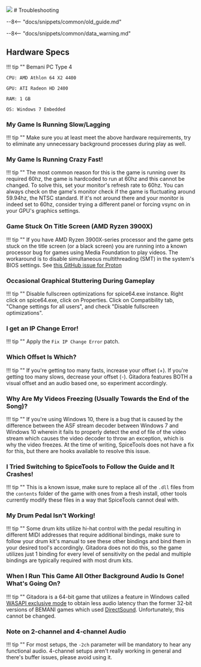 <img class="header-logo" src="/img/bemani/gitadora/matixx/logo.png">
# Troubleshooting

--8<-- "docs/snippets/common/old_guide.md"

--8<-- "docs/snippets/common/data_warning.md"

## Hardware Specs

!!! tip ""
	Bemani PC Type 4

	CPU: AMD Athlon 64 X2 4400

	GPU: ATI Radeon HD 2400

	RAM: 1 GB

	OS: Windows 7 Embedded

### My Game Is Running Slow/Lagging

!!! tip ""
	Make sure you at least meet the above hardware requirements, try to eliminate any unnecessary background processes during play as well.

### My Game Is Running Crazy Fast!

!!! tip ""
	The most common reason for this is the game is running over its required 60hz, the game is hardcoded to run at 60hz and this cannot be changed. To solve this, set your monitor's refresh rate to 60hz. You can always check on the game's monitor check if the game is fluctuating around 59.94hz, the NTSC standard. If it's not around there and your monitor is indeed set to 60hz, consider trying a different panel or forcing vsync on in your GPU's graphics settings.

### Game Stuck On Title Screen (AMD Ryzen 3900X)

!!! tip ""
	If you have AMD Ryzen 3900X-series processor and the game gets stuck on the title screen (or a black screen) you are running into a known processor bug for games using Media Foundation to play videos. The workaround is to disable simultaneous multithreading (SMT) in the system's BIOS settings. See [this GitHub issue for Proton](https://github.com/ValveSoftware/Proton/issues/838#issuecomment-557081962)

### Occasional Graphical Stuttering During Gameplay

!!! tip ""
	Disable fullscreen optimizations for spice64.exe instance. Right click on spice64.exe, click on Properties. Click on Compatibility tab, "Change settings for all users", and check "Disable fullscreen optimizations".

### I get an IP Change Error!

!!! tip ""
	Apply the `Fix IP Change Error` patch.

### Which Offset Is Which?

!!! tip ""
	If you're getting too many fasts, increase your offset (+). If you're getting too many slows, decrease your offset (-). Gitadora features BOTH a visual offset and an audio based one, so experiment accordingly.

### Why Are My Videos Freezing (Usually Towards the End of the Song)?

!!! tip ""
	If you're using Windows 10, there is a bug that is caused by the difference between the ASF stream decoder between Windows 7 and Windows 10 wherein it fails to properly detect the end of file of the video stream which causes the video decoder to throw an exception, which is why the video freezes. At the time of writing, SpiceTools does not have a fix for this, but there are hooks available to resolve this issue.

### I Tried Switching to SpiceTools to Follow the Guide and It Crashes!

!!! tip ""
	This is a known issue, make sure to replace all of the `.dll` files from the ``contents`` folder of the game with ones from a fresh install, other tools currently modify these files in a way that SpiceTools cannot deal with.

### My Drum Pedal Isn't Working!

!!! tip ""
	Some drum kits utilize hi-hat control with the pedal resulting in different MIDI addresses that require additional bindings, make sure to follow your drum kit's manual to see these other bindings and bind them in your desired tool's accordingly. Gitadora does not do this, so the game utilizes just 1 binding for every level of sensitivity on the pedal and multiple bindings are typically required with most drum kits.

### When I Run This Game All Other Background Audio Is Gone! What's Going On?

!!! tip ""
	Gitadora is a 64-bit game that utilizes a feature in Windows called [WASAPI exclusive mode](https://docs.microsoft.com/en-us/windows/win32/coreaudio/exclusive-mode-streams) to obtain less audio latency than the former 32-bit versions of BEMANI games which used [DirectSound](https://en.wikipedia.org/wiki/DirectSound). Unfortunately, this cannot be changed.

### Note on 2-channel and 4-channel Audio

!!! tip ""
	For most setups, the `-2ch` parameter will be mandatory to hear any functional audio. 4-channel setups aren't really working in general and there's buffer issues, please avoid using it.
